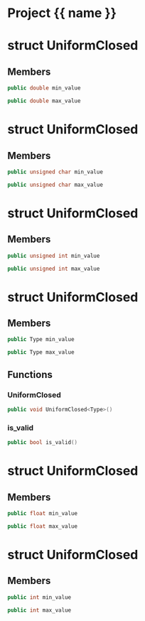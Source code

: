 <script setup>
import {useRoute} from 'vitepress'
const {path} = useRoute()
const tokens = path.split('/')
const words = tokens[2].split('-');
for (let i = 0; i < words.length; i++) {
    words[i] = words[i].charAt(0).toUpperCase() + words[i].slice(1);
    words[i] = words[i].replace('geode', 'Geode')
}
const name = words.join('-');
</script>
# Project {{ name }}

# struct UniformClosed


## Members

```cpp
public double min_value

```

```cpp
public double max_value

```



# struct UniformClosed


## Members

```cpp
public unsigned char min_value

```

```cpp
public unsigned char max_value

```



# struct UniformClosed


## Members

```cpp
public unsigned int min_value

```

```cpp
public unsigned int max_value

```



# struct UniformClosed


## Members

```cpp
public Type min_value

```

```cpp
public Type max_value

```



## Functions

### UniformClosed

```cpp
public void UniformClosed<Type>()
```


### is_valid

```cpp
public bool is_valid()
```




# struct UniformClosed


## Members

```cpp
public float min_value

```

```cpp
public float max_value

```



# struct UniformClosed


## Members

```cpp
public int min_value

```

```cpp
public int max_value

```



